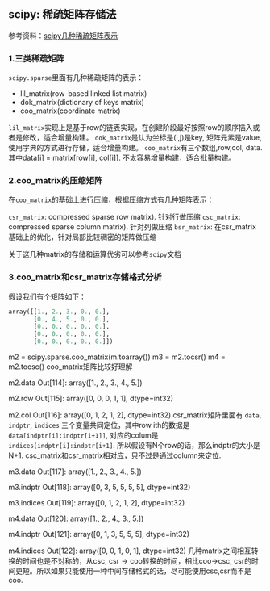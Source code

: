 ## scipy: 稀疏矩阵存储法

参考资料：[scipy几种稀疏矩阵表示](https://dirtysalt.github.io/html/types-of-scipy-sparse-matrix.html)

### 1.三类稀疏矩阵

`scipy.sparse`里面有几种稀疏矩阵的表示：

* lil_matrix(row-based linked list matrix)
* dok_matrix(dictionary of keys matrix)
* coo_matrix(coordinate matrix)

`lil_matrix`实现上是基于row的链表实现，在创建阶段最好按照row的顺序插入或者是修改，适合增量构建。 
`dok_matrix`是认为坐标是(i,j)是key, 矩阵元素是value, 使用字典的方式进行存储，适合增量构建。 
`coo_matrix`有三个数组,row,col, data. 其中data[i] = matrix[row[i], col[i]]. 不太容易增量构建，适合批量构建。

### 2.coo_matrix的压缩矩阵

在`coo_matrix`的基础上进行压缩，根据压缩方式有几种矩阵表示：

`csr_matrix`: compressed sparse row matrix). 针对行做压缩
`csc_matrix`: compressed sparse column matrix). 针对列做压缩
`bsr_matrix`: 在csr_matrix基础上的优化，针对局部比较稠密的矩阵做压缩

关于这几种matrix的存储和运算优劣可以参考`scipy`文档

### 3.coo_matrix和csr_matrix存储格式分析

假设我们有个矩阵如下：

```python
array([[1., 2., 3., 0., 0.],
       [0., 4., 5., 0., 0.],
       [0., 0., 0., 0., 0.],
       [0., 0., 0., 0., 0.],
       [0., 0., 0., 0., 0.]])
```

m2 = scipy.sparse.coo_matrix(m.toarray())
m3 = m2.tocsr()
m4 = m2.tocsc()
coo_matrix矩阵比较好理解

m2.data
Out[114]: array([1., 2., 3., 4., 5.])

m2.row
Out[115]: array([0, 0, 0, 1, 1], dtype=int32)

m2.col
Out[116]: array([0, 1, 2, 1, 2], dtype=int32)
csr_matrix矩阵里面有 `data`, `indptr`, `indices` 三个变量共同定位，其中row ith的数据是 `data[indptr[i]:indptr[i+1]]`, 对应的colum是 `indices[indptr[i]:indptr[i+1]`. 所以假设有N个row的话，那么indptr的大小是N+1. csc_matrix和csr_matrix相对应，只不过是通过column来定位.

m3.data
Out[117]: array([1., 2., 3., 4., 5.])

m3.indptr
Out[118]: array([0, 3, 5, 5, 5, 5], dtype=int32)

m3.indices
Out[119]: array([0, 1, 2, 1, 2], dtype=int32)

m4.data
Out[120]: array([1., 2., 4., 3., 5.])

m4.indptr
Out[121]: array([0, 1, 3, 5, 5, 5], dtype=int32)

m4.indices
Out[122]: array([0, 0, 1, 0, 1], dtype=int32)
几种matrix之间相互转换的时间也是不对称的，从csc, csr -> coo转换的时间，相比coo->csc, csr的时间更短。所以如果只能使用一种中间存储格式的话，尽可能使用csc,csr而不是coo.